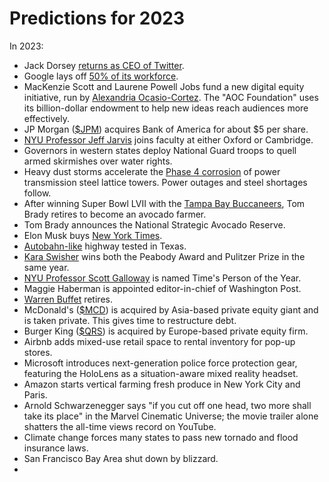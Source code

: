 # Predictions for 2023

In 2023:

  + Jack Dorsey [returns as CEO of Twitter](https://www.youtube.com/watch?v=szUEkiRPQwQ).
  + Google lays off [50% of its workforce](https://www.youtube.com/watch?v=3OyrX11cMkE).
  + MacKenzie Scott and Laurene Powell Jobs fund a new digital equity initiative, run by [Alexandria Ocasio-Cortez](https://twitter.com/AOC). The "AOC Foundation" uses its billion-dollar endowment to help new ideas reach audiences more effectively.
  + JP Morgan ([$JPM](https://finance.yahoo.com/quote/JPM)) acquires Bank of America for about $5 per share.
  + [NYU Professor Jeff Jarvis](https://buzzmachine.com/) joins faculty at either Oxford or Cambridge. 
  + Governors in western states deploy National Guard troops to quell armed skirmishes over water rights.
  + Heavy dust storms accelerate the [Phase 4 corrosion](https://www.utilityproducts.com/home/article/16003357/transmission-tower-maintenance) of power transmission steel lattice towers. Power outages and steel shortages follow.
  + After winning Super Bowl LVII with the [Tampa Bay Buccaneers](https://www.buccaneers.com/), Tom Brady retires to become an avocado farmer. 
  + Tom Brady announces the National Strategic Avocado Reserve.
  + Elon Musk buys [New York Times](https://www.nytimes.com/).
  + [Autobahn-like](https://en.wikipedia.org/wiki/Autobahn) highway tested in Texas.
  + [Kara Swisher](https://twitter.com/karaswisher) wins both the Peabody Award and Pulitzer Prize in the same year.
  + [NYU Professor Scott Galloway](https://www.profgalloway.com/) is named Time's Person of the Year.
  + Maggie Haberman is appointed editor-in-chief of Washington Post.
  + [Warren Buffet](https://www.youtube.com/watch?v=FsDYatBvwYI) retires.
  + McDonald's ([$MCD](https://finance.yahoo.com/quote/MCD)) is acquired by Asia-based private equity giant and is taken private. This gives time to restructure debt.
  + Burger King ([$QRS](https://finance.yahoo.com/quote/QSR)) is acquired by Europe-based private equity firm.
  + Airbnb adds mixed-use retail space to rental inventory for pop-up stores.
  + Microsoft introduces next-generation police force protection gear, featuring the HoloLens as a situation-aware mixed reality headset.
  + Amazon starts vertical farming fresh produce in New York City and Paris.
  + Arnold Schwarzenegger says "if you cut off one head, two more shall take its place" in the Marvel Cinematic Universe; the movie trailer alone shatters the all-time views record on YouTube.
  + Climate change forces many states to pass new tornado and flood insurance laws.
  + San Francisco Bay Area shut down by blizzard.
  + 

